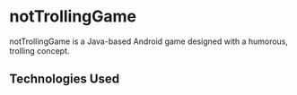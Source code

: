 # notTrollingGame

notTrollingGame is a Java-based Android game designed with a humorous, trolling concept.

## Technologies Used
